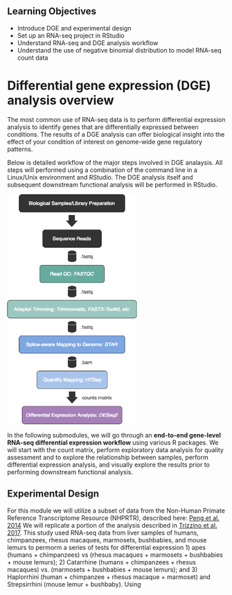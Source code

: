 ## Learning Objectives 

* Introduce DGE and experimental design
* Set up an RNA-seq project in RStudio 
* Understand RNA-seq and DGE analysis workflow
* Understand the use of negative binomial distribution to model RNA-seq count data

# Differential gene expression (DGE) analysis overview 

The most common use of RNA-seq data is to perform differential expression analysis to identify genes that are differentially expressed between conditions. The results of a DGE analysis can offer biological insight into the effect of your condition of interest on genome-wide gene regulatory patterns. 

Below is detailed workflow of the major steps involved in DGE analaysis. All steps will performed using a combination of the command line in a Linux/Unix environment and RStudio. The DGE analysis itself and subsequent downstream functional analysis will be performed in RStudio.

<img src="../img/RNAseqWorkflow.png" width="300">


In the following submodules, we will go through an **end-to-end gene-level RNA-seq differential expression workflow** using various R packages. We will start with the count matrix, perform exploratory data analysis for quality assessment and to explore the relationship between samples, perform differential expression analysis, and visually explore the results prior to performing downstream functional analysis.

## Experimental Design

For this module we will utilize a subset of data from the Non-Human Primate Reference Transcriptome Resource (NHPRTR), described here: [Peng et al. 2014](https://academic.oup.com/nar/article/43/D1/D737/2437575)
We will replicate a portion of the analysis described in [Trizzino et al. 2017](http://genome.cshlp.org/content/27/10/1623.full.pdf). This study used RNA-seq data from liver samples of humans, chimpanzees, rhesus macaques, marmosets, bushbabies, and mouse lemurs to permorm a series of tests for differential expression 1) apes (humans + chimpanzees) vs (rhesus macaques + marmosets + bushbabies + mouse lemurs); 2) Catarrhine (humans + chimpanzees + rhesus macaques) vs. (marmosets + bushbabies + mouse lemurs); and 3) Haplorrhini (human + chimpanzee + rhesus macaque + marmoset) and Strepsirrhini (mouse lemur + bushbaby). 
Using 
